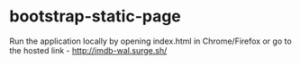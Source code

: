 # bootstrap-static-page

Run the application locally by opening index.html in Chrome/Firefox
or 
go to the hosted link - http://imdb-wal.surge.sh/ 
